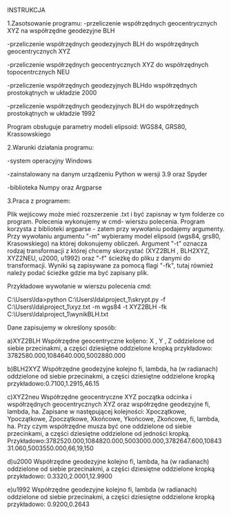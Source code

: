 INSTRUKCJA

1.Zasotsowanie programu:
-przeliczenie współrzędnych geocentrycznych XYZ na współrzędne geodezyjne BLH

-przeliczenie współrzędnych geodezyjnych BLH do współrzędnych geocentrycznych XYZ

-przeliczenie współrzędnych geocentrycznych XYZ do współrzędnych topocentrcznych NEU

-przeliczenie współrzędnych geodezyjnych BLHdo współrzędnych prostokątnych w układzie 2000

-przeliczenie współrzędnych geodezyjnych BLH do współrzędnych prostokątnych w układzie 1992



Program obsługuje parametry modeli elipsoid: WGS84, GRS80, Krassowskiego

2.Warunki działania programu:

-system operacyjny Windows

-zainstalowany na danym urządzeniu Python w wersji 3.9 oraz Spyder

-biblioteka Numpy oraz Argparse

3.Praca z programem:


Plik wejścowy może mieć rozszerzenie .txt i być zapisnay w tym folderze co program. 
Polecenia wykonujemy w cmd- wierszu polecenia. Program korzysta z biblioteki argparse - zatem przy wywołaniu podajemy argumenty. Przy wywołaniu argumentu "-m" wybieramy model elipsoid (wgs84, grs80, Krasowskiego) na której dokonujemy obliczeń. Argument "-t" oznacza rodzaj transformacji z której chcemy skorzystać (XYZ2BLH , BLH2XYZ, XYZ2NEU, u2000, u1992) oraz "-f" ścieżkę do pliku z danymi do transformacji. Wyniki są zapisywane za pomocą flagi "-fk", tutaj również należy podać ścieżke gdzie ma być zapisany plik.

Przykładowe wywołanie w wierszu polecenia cmd:

C:\Users\Ida>python C:\Users\Ida\project_1\skrypt.py -f C:\Users\Ida\project_1\xyz.txt -m wgs84 -t XYZ2BLH -fk C:\Users\Ida\project_1\wynikBLH.txt

Dane zapisujemy w określony sposób:

a)XYZ2BLH
Współrzędne geocentryczne koljeno: X , Y , Z oddzielone od siebie przecinakmi, a części dziesiętne oddzielone kropką przykładowo: 3782580.000,1084640.000,5002880.000

b)BLH2XYZ
Współrzędne geodezyjne kolejno fi, lambda, ha (w radianach) oddzielone od siebie przecinakmi, a części dziesiętne oddzielone kropką przykładowo:0.7100,1.2915,46.15

c)XYZ2neu
Współrzędne geocentryczne XYZ początka odcinka i współrzędnych geocentrycznych XYZ oraz  współrzędne geodezyjne fi, lambda, ha. Zapisane w następującej kolejności: Xpoczątkowe, Ypoczątkowe, Zpoczątkowe, Xkońcowe, Ykońcowe, Zkońcowe, fi, lambda, ha. Przy czym współrzędne musza być one oddzielone od siebie przecinkami, a części dziesiętne oddzielone od jedności kropką. Przykładowo:3782520.000,1084820.000,5003000.000,3782647.600,1084331.060,5003550.000,66,19,150

d)u2000
Współrzędne geodezyjne kolejno fi, lambda, ha (w radianach) oddzielone od siebie przecinakmi, a części dziesiętne oddzielone kropką przykładowo: 0.3320,2.0001,12.9900

e)u1992
Współrzędne geodezyjne kolejno fi, lambda (w radianach) oddzielone od siebie przecinakmi, a części dziesiętne oddzielone kropką przykładowo: 0.9200,0.2643
